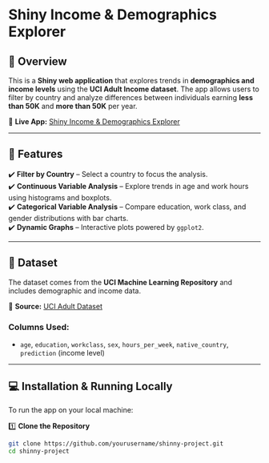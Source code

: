 # Shiny Income & Demographics Explorer  

## 📌 Overview  
This is a **Shiny web application** that explores trends in **demographics and income levels** using the **UCI Adult Income dataset**. The app allows users to filter by country and analyze differences between individuals earning **less than 50K** and **more than 50K** per year.  

🔗 **Live App:** [Shiny Income & Demographics Explorer](https://korirtheanalyst.shinyapps.io/shinny/)  

---

## 🚀 Features  
✔️ **Filter by Country** – Select a country to focus the analysis.  
✔️ **Continuous Variable Analysis** – Explore trends in age and work hours using histograms and boxplots.  
✔️ **Categorical Variable Analysis** – Compare education, work class, and gender distributions with bar charts.  
✔️ **Dynamic Graphs** – Interactive plots powered by `ggplot2`.  

---

## 📂 Dataset  
The dataset comes from the **UCI Machine Learning Repository** and includes demographic and income data.  

📌 **Source:** [UCI Adult Dataset](https://archive.ics.uci.edu/ml/datasets/adult)  

### Columns Used:  
- `age`, `education`, `workclass`, `sex`, `hours_per_week`, `native_country`, `prediction` (income level)  

---

## 💻 Installation & Running Locally  
To run the app on your local machine:  

1️⃣ **Clone the Repository**  
```sh
git clone https://github.com/yourusername/shinny-project.git
cd shinny-project
